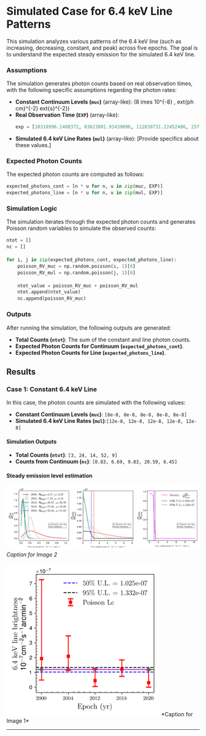 # Simulated Case for 6.4 keV Line Patterns

This simulation analyzes various patterns of the 6.4 keV line (such as increasing, decreasing, constant, and peak) across five epochs. The goal is to understand the expected steady emission for the simulated 6.4 keV line.

### Assumptions
The simulation generates photon counts based on real observation times, with the following specific assumptions regarding the photon rates:

- **Constant Continuum Levels (`muc`)** (array-like): \(8 	imes 10^{-8} \, 	ext{ph cm}^{-2} 	ext{s}^{-2}\)
- **Real Observation Time (`EXP`)** (array-like): 
  ```python
  exp = [10318996.1408372, 83623801.91439006, 112838731.22452486, 257356538.3407589, 80569410.54103501]
  ```
- **Simulated 6.4 keV Line Rates (`mul`)** (array-like): [Provide specifics about these values.]

### Expected Photon Counts

The expected photon counts are computed as follows:

```python
expected_photons_cont = [n * u for n, u in zip(muc, EXP)]
expected_photons_line = [n * u for n, u in zip(mul, EXP)]
```

### Simulation Logic

The simulation iterates through the expected photon counts and generates Poisson random variables to simulate the observed counts:

```python
ntot = []
nc = []

for i, j in zip(expected_photons_cont, expected_photons_line):
    poisson_RV_muc = np.random.poisson(i, 1)[0]
    poisson_RV_mul = np.random.poisson(j, 1)[0]

    ntot_value = poisson_RV_muc + poisson_RV_mul
    ntot.append(ntot_value)
    nc.append(poisson_RV_muc)
```

### Outputs

After running the simulation, the following outputs are generated:
- **Total Counts (`ntot`)**: The sum of the constant and line photon counts.
- **Expected Photon Counts for Continuum (`expected_photons_cont`)**.
- **Expected Photon Counts for Line (`expected_photons_line`)**.

## Results

### Case 1: Constant 6.4 keV Line

In this case, the photon counts are simulated with the following values:

- **Constant Continuum Levels (`muc`)**: `[8e-8, 8e-8, 8e-8, 8e-8, 8e-8]`
- **Simulated 6.4 keV Line Rates (`mul`)**:`[12e-8, 12e-8, 12e-8, 12e-8, 12e-8]` 


#### Simulation Outputs

- **Total Counts (`ntot`)**: `[3, 24, 14, 52, 9]`  
- **Counts from Continuum (`nc`)**: `[0.83, 6.69, 9.03, 20.59, 6.45]`   


#### Steady emission level estimation 


![Alt text for Image 2](graph_constant_density.png)
*Caption for Image 2*


<img src="constant.png" alt="Alt text for Image 1" width="400"/>
*Caption for Image 1*


---

